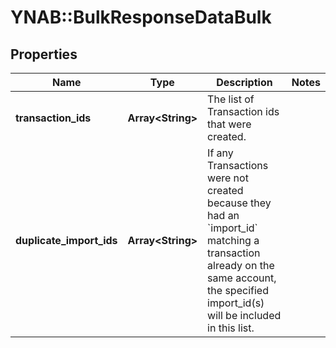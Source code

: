 # YNAB::BulkResponseDataBulk

## Properties

| Name | Type | Description | Notes |
| ---- | ---- | ----------- | ----- |
| **transaction_ids** | **Array&lt;String&gt;** | The list of Transaction ids that were created. |  |
| **duplicate_import_ids** | **Array&lt;String&gt;** | If any Transactions were not created because they had an &#x60;import_id&#x60; matching a transaction already on the same account, the specified import_id(s) will be included in this list. |  |


